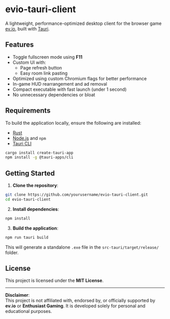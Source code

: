 # evio-tauri-client

A lightweight, performance-optimized desktop client for the browser game [ev.io](https://ev.io), built with [Tauri](https://tauri.app).

## Features

- Toggle fullscreen mode using **F11**
- Custom UI with:
  - Page refresh button  
  - Easy room link pasting  
- Optimized using custom Chromium flags for better performance
- In-game HUD rearrangement and ad removal
- Compact executable with fast launch (under 1 second)
- No unnecessary dependencies or bloat

## Requirements

To build the application locally, ensure the following are installed:

- [Rust](https://www.rust-lang.org/tools/install)
- [Node.js](https://nodejs.org/) and `npm`
- [Tauri CLI](https://tauri.app/v1/guides/getting-started/prerequisites)

```bash
cargo install create-tauri-app
npm install -g @tauri-apps/cli
```

## Getting Started

1. **Clone the repository**:

```bash
git clone https://github.com/yourusername/evio-tauri-client.git
cd evio-tauri-client
```

2. **Install dependencies**:

```bash
npm install
```

3. **Build the application**:

```bash
npm run tauri build
```

This will generate a standalone `.exe` file in the `src-tauri/target/release/` folder.

## License

This project is licensed under the **MIT License**.

---

**Disclaimer**:  
This project is not affiliated with, endorsed by, or officially supported by **ev.io** or **Enthusiast Gaming**. It is developed solely for personal and educational purposes.
